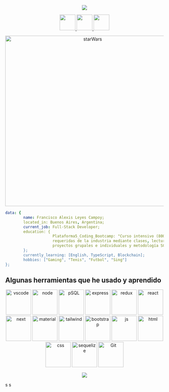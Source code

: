 <p align="center"> 
<img src="https://capsule-render.vercel.app/api?animation=fadeIn&type=waving&color=gradient&height=200&section=header&text=Hi%20there-👋&fontSize=90" />
</p>
<p align="center">
<a href="https://my-portfolio-leyes97.vercel.app/"> 
  <img height="50" src="https://imgur.com/9UPxlbT.png"/> 
</a>
<a href="https://www.linkedin.com/in/franciscoleyescampoy/"> 
  <img height="50" src="https://user-images.githubusercontent.com/103593272/196765679-9d1a898e-141a-4c0d-822e-f629e62208d6.png"/> 
</a>
<a href="https://www.instagram.com/fraan.leyes/"> 
  <img height="50" src="https://user-images.githubusercontent.com/103593272/196765232-7b885944-2827-456a-85fa-37b2a5ba7187.png"/> 
</a>
</p>
<p align="center">
<img src="https://media.moddb.com/images/downloads/1/35/34686/v7cjyb.gif" alt="starWars" width="540" heigth="540"/>
</p>

```yaml 
data: {
        name: Francisco Alexis Leyes Campoy;
        located_in: Buenos Aires, Argentina;
        current_job: Full-Stack Developer;
        education: {
                     Plataforma5_Coding_Bootcamp: "Curso intensivo (800 horas) en el que aprendí las tecnologías más
                     requeridas de la industria mediante clases, lectures, wokshops en pair programming, 
                     proyectos grupales e individuales y metodología SCRUM. "
        };
        currently_learning: [English, TypeScript, Blockchain];
        hobbies: ["Gaming", "Tenis", "Futbol", "Sing"]
};
```
<h2>   Algunas herramientas que he usado y aprendido</h2> 

<p align="center"> 
<img src="https://cdn.jsdelivr.net/gh/devicons/devicon/icons/vscode/vscode-original.svg" alt="vscode" width="80" height="80"/>
<img src="https://cdn.jsdelivr.net/gh/devicons/devicon/icons/nodejs/nodejs-original.svg" alt="node" width="80" height="80"/> 
<img src="https://cdn.jsdelivr.net/gh/devicons/devicon/icons/postgresql/postgresql-original.svg" alt="pSQL" width="80" height="80"/> 
<img src="https://cdn.jsdelivr.net/gh/devicons/devicon/icons/express/express-original.svg" alt="express" width="80" height="80"/>
<img src="https://cdn.jsdelivr.net/gh/devicons/devicon/icons/redux/redux-original.svg" alt="redux" width="80" height="80"/>
<img src="https://cdn.jsdelivr.net/gh/devicons/devicon/icons/react/react-original.svg" alt="react" width="80" height="80"/>
<img src="https://cdn.jsdelivr.net/gh/devicons/devicon/icons/nextjs/nextjs-original.svg" alt="next" width="80" height="80"/> 
<img src="https://cdn.jsdelivr.net/gh/devicons/devicon/icons/materialui/materialui-original.svg" alt="material" width="80" height="80"/>
<img src="https://cdn.jsdelivr.net/gh/devicons/devicon/icons/tailwindcss/tailwindcss-plain.svg" alt="tailwind" width="80" height="80"/>
<img src="https://cdn.jsdelivr.net/gh/devicons/devicon/icons/bootstrap/bootstrap-original.svg" alt="bootstrap" width="80" height="80"/>
<img src="https://cdn.jsdelivr.net/gh/devicons/devicon/icons/javascript/javascript-original.svg" alt="js" width="80" height="80"/>
<img src="https://cdn.jsdelivr.net/gh/devicons/devicon/icons/html5/html5-original.svg" alt="html" width="80" height="80"/>
<img src="https://cdn.jsdelivr.net/gh/devicons/devicon/icons/css3/css3-original.svg" alt="css" width="80" height="80"/>
<img src="https://cdn.jsdelivr.net/gh/devicons/devicon/icons/sequelize/sequelize-original.svg" alt="sequelize" width="80" height="80"/>
<img src="https://cdn.jsdelivr.net/gh/devicons/devicon/icons/git/git-original.svg" alt="Git" width="80" height="80" />
</p>

<p align="center">
  <img src="https://capsule-render.vercel.app/api?type=waving&color=gradient&height=100&section=footer"/>
</p>
s
s

